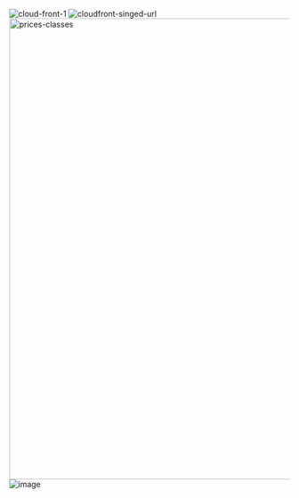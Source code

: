 ![cloud-front-1](https://user-images.githubusercontent.com/29729545/152686502-58ce75ad-3018-4eac-842a-bb039aea1c66.png)
![cloudfront-singed-url](https://user-images.githubusercontent.com/29729545/152831976-e7241d9a-97db-41a4-9354-f179743e43d5.jpg)
<img width="828" alt="prices-classes" src="https://user-images.githubusercontent.com/29729545/153042484-2e8e09f3-92ad-494d-ad07-f79914c14772.png">
![image](https://user-images.githubusercontent.com/29729545/153046606-e7540a73-3072-4ed0-bc48-053dac372277.png)

